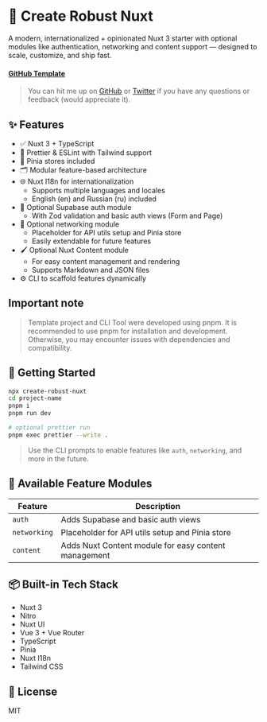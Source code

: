 # 🧱 Create Robust Nuxt

A modern, internationalized + opinionated Nuxt 3 starter with optional modules like authentication, networking and content support — designed to scale, customize, and ship fast.

#### [GitHub Template](https://github.com/Innosan/nuxt-template-project)
> You can hit me up on [GitHub](https://github.com/Innosan) or [Twitter](https://twitter.com/inno__san) if you have any questions or feedback (would appreciate it).

## ✨ Features

- ✅ Nuxt 3 + TypeScript
- 🎨 Prettier & ESLint with Tailwind support
- 🍍 Pinia stores included
- 🗂 Modular feature-based architecture
- 🌐 Nuxt I18n for internationalization
	- Supports multiple languages and locales
    - English (en) and Russian (ru) included
- 🔐 Optional Supabase auth module
  - With Zod validation and basic auth views (Form and Page)
- 📡 Optional networking module
  - Placeholder for API utils setup and Pinia store
  - Easily extendable for future features
- 🖌 Optional Nuxt Content module
  - For easy content management and rendering
  - Supports Markdown and JSON files
- ⚙️ CLI to scaffold features dynamically

## Important note
> Template project and CLI Tool were developed using pnpm. It is recommended to use pnpm for installation and development. Otherwise, you may encounter issues with dependencies and compatibility.

## 🚀 Getting Started

```bash
npx create-robust-nuxt
cd project-name
pnpm i
pnpm run dev

# optional prettier run
pnpm exec prettier --write .
```

> Use the CLI prompts to enable features like `auth`, `networking`, and more in the future.

## 🧩 Available Feature Modules

| Feature      | Description                      |
| ------------ | -------------------------------- |
| `auth`       | Adds Supabase and basic auth views |
| `networking` | Placeholder for API utils setup and Pinia store |
| `content`    | Adds Nuxt Content module for easy content management |

## 📦 Built-in Tech Stack

* Nuxt 3
* Nitro
* Nuxt UI
* Vue 3 + Vue Router
* TypeScript
* Pinia
* Nuxt I18n
* Tailwind CSS

## 📃 License

MIT
